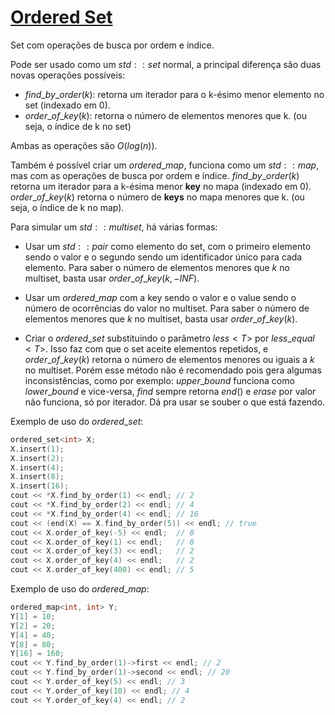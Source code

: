 # [Ordered Set](ordered_set.cpp)

Set com operações de busca por ordem e índice.

Pode ser usado como um $std::set$ normal, a principal diferença são duas novas operações possíveis:

- $find\_by\_order(k)$: retorna um iterador para o k-ésimo menor elemento no set (indexado em 0).
- $order\_of\_key(k)$: retorna o número de elementos menores que k. (ou seja, o índice de k no set)

Ambas as operações são $O(log(n))$.

Também é possível criar um $ordered\_map$, funciona como um $std::map$, mas com as operações de busca por ordem e índice. $find\_by\_order(k)$ retorna um iterador para a k-ésima menor **key** no mapa (indexado em 0). $order\_of\_key(k)$ retorna o número de **keys** no mapa menores que k. (ou seja, o índice de k no map).

Para simular um $std::multiset$, há várias formas:

- Usar um $std::pair$ como elemento do set, com o primeiro elemento sendo o valor e o segundo sendo um identificador único para cada elemento. Para saber o número de elementos menores que $k$ no multiset, basta usar $order\_of\_key({k, -INF})$.

- Usar um $ordered\_map$ com a key sendo o valor e o value sendo o número de ocorrências do valor no multiset. Para saber o número de elementos menores que $k$ no multiset, basta usar $order\_of\_key(k)$.

- Criar o $ordered\_set$ substituindo o parâmetro $less<T>$ por $less\_equal<T>$. Isso faz com que o set aceite elementos repetidos, e $order\_of\_key(k)$ retorna o número de elementos menores ou iguais a $k$ no multiset. Porém esse método não é recomendado pois gera algumas inconsistências, como por exemplo: $upper\_bound$ funciona como $lower\_bound$ e vice-versa, $find$ sempre retorna $end()$ e $erase$ por valor não funciona, só por iterador. Dá pra usar se souber o que está fazendo.

Exemplo de uso do $ordered\_set$:

```cpp
ordered_set<int> X;
X.insert(1);
X.insert(2);
X.insert(4);
X.insert(8);
X.insert(16);
cout << *X.find_by_order(1) << endl; // 2
cout << *X.find_by_order(2) << endl; // 4
cout << *X.find_by_order(4) << endl; // 16
cout << (end(X) == X.find_by_order(5)) << endl; // true
cout << X.order_of_key(-5) << endl;  // 0
cout << X.order_of_key(1) << endl;   // 0
cout << X.order_of_key(3) << endl;   // 2
cout << X.order_of_key(4) << endl;   // 2
cout << X.order_of_key(400) << endl; // 5
```

Exemplo de uso do $ordered\_map$:

```cpp
ordered_map<int, int> Y;
Y[1] = 10;
Y[2] = 20;
Y[4] = 40;
Y[8] = 80;
Y[16] = 160;
cout << Y.find_by_order(1)->first << endl; // 2
cout << Y.find_by_order(1)->second << endl; // 20
cout << Y.order_of_key(5) << endl; // 3
cout << Y.order_of_key(10) << endl; // 4
cout << Y.order_of_key(4) << endl; // 2
```